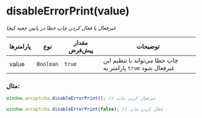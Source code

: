 # disableErrorPrint(value)

_غیرفعال یا فعال کردن چاپ خطا در پایین جعبه کپچا_

| پارامترها | نوع       | مقدار پیش‌فرض | توضیحات                                                     |
| --------- | --------- | ------------- | ----------------------------------------------------------- |
| value     | `Boolean` | `true`        | چاپ خطا می‌تواند با تنظیم این پارامتر به `true` غیرفعال شود |

### مثال:

```js
window.arcaptcha.disableErrorPrint(); // غیرفعال کردن چاپ

window.arcaptcha.disableErrorPrint(false); // فعال کردن چاپ
```
